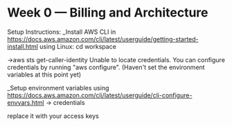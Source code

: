 # Week 0 — Billing and Architecture
Setup Instructions:
_Install AWS CLI in https://docs.aws.amazon.com/cli/latest/userguide/getting-started-install.html using Linux: 
cd workspace
<!-- curl "https://awscli.amazonaws.com/awscli-exe-linux-x86_64.zip" -o "awscliv2.zip"
unzip awscliv2.zip
sudo ./aws/install -->

->aws sts get-caller-identity
Unable to locate credentials. You can configure credentials by running "aws configure".
(Haven't set the environment variables at this point yet)

_Setup environment variables using https://docs.aws.amazon.com/cli/latest/userguide/cli-configure-envvars.html -> credentials
<!-- export AWS_ACCESS_KEY_ID=""
export AWS_SECRET_ACCESS_KEY=""
export AWS_DEFAULT_REGION= "" -->
replace it with your access keys



